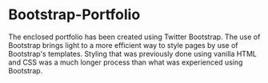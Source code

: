 # Bootstrap-Portfolio

The enclosed portfolio has been created using Twitter Bootstrap.  The use of Bootstrap brings light to a more efficient way to style pages by use of Bootstrap's templates.  Styling that was previously done using vanilla HTML and CSS was a much longer process than what was experienced using Bootstrap.
